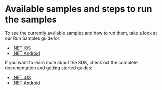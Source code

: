 # Available samples and steps to run the samples

To see the currently available samples and how to run them, take a look at our Run Samples guide for:
  - [.NET iOS](https://docs.scandit.com/data-capture-sdk/dotnet.ios/samples/run-samples-dotnet.html)
  - [.NET Android](https://docs.scandit.com/data-capture-sdk/dotnet.android/samples/run-samples-dotnet.html)

If you want to learn more about the SDK, check out the complete documentation and getting started guides:
  - [.NET iOS](https://docs.scandit.com/data-capture-sdk/dotnet.ios/)
  - [.NET Android](https://docs.scandit.com/data-capture-sdk/dotnet.android/)
